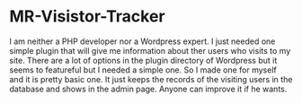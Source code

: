 # MR-Visistor-Tracker
I am neither a PHP developer nor a Wordpress expert. I just needed one simple plugin that will give me information about ther users who visits to my site. There are a lot of options in the plugin directory of Wordpress but it seems to featureful but I needed a simple one. So I made one for myself and it is pretty basic one. It just keeps the records of the visiting users in the database and shows in the admin page. Anyone can improve it if he wants. 
